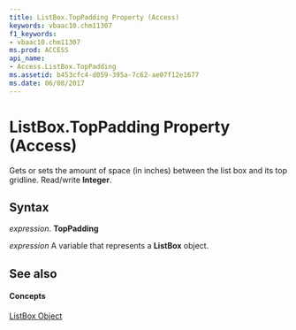 ```yaml
---
title: ListBox.TopPadding Property (Access)
keywords: vbaac10.chm11307
f1_keywords:
- vbaac10.chm11307
ms.prod: ACCESS
api_name:
- Access.ListBox.TopPadding
ms.assetid: b453cfc4-d059-395a-7c62-ae07f12e1677
ms.date: 06/08/2017
---
```



# ListBox.TopPadding Property (Access)

Gets or sets the amount of space (in inches) between the list box and its top gridline. Read/write  **Integer**.


## Syntax

 _expression_. **TopPadding**

 _expression_ A variable that represents a **ListBox** object.


## See also


#### Concepts


[ListBox Object](listbox-object-access.md)

